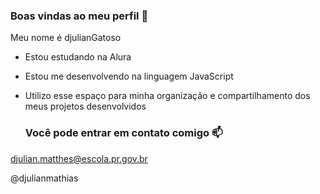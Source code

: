 ### Boas vindas ao meu perfil 💙

Meu nome é djulianGatoso

- Estou estudando na Alura
- Estou me desenvolvendo na linguagem JavaScript
- Utilizo esse espaço para minha organização e compartilhamento dos meus projetos desenvolvidos

  ### Você pode entrar em contato comigo 📫

djulian.matthes@escola.pr.gov.br

@djulianmathias
